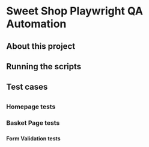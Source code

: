 <h1>Sweet Shop Playwright QA Automation</h1>

<h2>About this project<h2>

<h2>Running the scripts<h2>

<h2>Test cases<h2>

<h3>Homepage tests<h3>

<h3>Basket Page tests<h3>

<h4>Form Validation tests<h4>